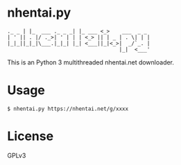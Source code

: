 nhentai.py
=======
    ._ _ | |_  ___ ._ _ _| |_ ___ <_>    ___  _ _
    | ' || . |/ ._>| ' | | | <_> || | _ | . \| | |
    |_|_||_|_|\___.|_|_| |_| <___||_|<_>|  _/`_. |
                                        |_|  <___'

This is an Python 3 multithreaded nhentai.net downloader.


# Usage

	$ nhentai.py https://nhentai.net/g/xxxx

# License

GPLv3 
